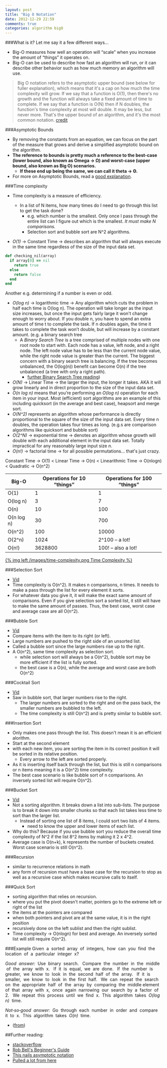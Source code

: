 ```yaml
---
layout: post
title: "Big O Notation"
date: 2012-12-29 22:59
comments: true
categories: algorithm bigO
---
```



###What is it? Let me say it a few different ways...
  - Big-O measures how well an operation will “scale” when you increase the amount of “things” it operates on.
  - Big-O can be used to describe how fast an algorithm will run, or it can describe other behavior such as how much memory an algorithm will use.

>Big O notation refers to the asymptotic upper bound (see below for fuller explanation), which means that it's a cap on how much the time complexity will grow. If we say that a function is O(1), then there's no growth and the function will always take a fixed amount of time to complete. If we say that a function is O(N) then if N doubles, the function's time complexity at most will double. It may be less, but never more. That's the upper bound of an algorithm, and it's the most common notation. [credit](http://eternallyconfuzzled.com/arts/jsw_art_bigo.aspx)

###Asymptotic Bounds
  - By removing the constants from an equation, we can focus on the part of the measure that grows and derive a simplified asymptotic bound on the algorithm.
  - **The reference to bounds is pretty much a reference to the best-case (lower bound, also known as Omega -> Ω) and worst-case (upper bound, also known as Big O) scenarios.**
    - **If these end up being the same, we can call it theta -> Θ.**
  - For more on Asymptotic Bounds, read a [good explanation](http://eternallyconfuzzled.com/arts/jsw_art_bigo.aspx).

###Time complexity
  - Time complexity is a measure of efficiency.
    - In a list of N items, how many times do I need to go through this list to get the task done?
      - e.g. which number is the smallest. Only once I pass through the entire list can I figure out which is the smallest. *It must make N comparisons.*
      - Selection sort and bubble sort are N^2 algorithms.

  - *O(1)* -> Constant Time -> describes an algorithm that will always execute in the same time regardless of the size of the input data set.
```ruby This will never change no matter the size
def checking_nil(array)
  if array[0] == nil
    return true
  else
    return false
  end
end
```
Another e.g. determining if a number is even or odd.

  - *O(log n)* -> logarithmic time -> Any algorithm which cuts the problem in half each time is O(log n). The operation will take longer as the input size increases, but once the input gets fairly large it won't change enough to worry about. If you double n, you have to spend an extra amount of time t to complete the task. If n doubles again, the time it takes to complete the task won’t double, but will increase by a constant amount. (e.g. a binary search tree
    - A *Binary Search Tree* is a tree comprised of multiple nodes with one root node to start with.  Each node has a value, left node, and a right node.  The left node value has to be less than the current node value, while the right node value is greater than the current.  The biggest concern with a binary search tree is balancing.  If the tree becomes unbalanced, the O(log(n)) benefit can become O(n) if the tree unbalanced (a tree with only a right path).
      - [further Binary Search Tree reading](http://styliii.com/blog/2012/12/26/what-is-a-binary-search-tree/))
  - *O(N)* -> Linear Time -> the larger the input, the longer it takes. AKA it will grow linearly and in direct proportion to the size of the input data set.
  - *O(n log n)* means that you’re performing an *O(log n)* operation for each item in your input. Most (efficient) sort algorithms are an example of this including quicksort (in the average and best case), heapsort and merge sort.
  - *O(N^2)* represents an algorithm whose performance is directly proportional to the square of the size of the input data set. Every time n doubles, the operation takes four times as long. (e.g.s are comparison algorithms like quicksort and bubble sort)
  - *O(2^N)* -> exponential time -> denotes an algorithm whose growth will double with each additional element in the input data set. Totally impractical for any reasonably large input size *n*.
  - *O(n!)* -> factorial time -> for all possible permutations... that's just crazy.

Constant Time -> O(1) < Linear Time -> O(n) < Linearithmic Time -> O(nlogn) < Quadratic -> O(n^2)


| Big-O | Operations for 10 “things” | Operations for 100 “things” |
| ----- | -------------------------- | ------------------ |
| O(1) | 1 | 1 
| O(log n) | 3 | 7 
| O(n) | 10 | 100 
| O(n log n) | 30 | 700 
| O(n^2) | 100 | 10000 
| O(2^n) | 1024 | 2^100 – a lot! 
| O(n!) | 3628800 | 100! – also a lot! 


[{% img left /images/time-complexity.png Time Complexity %}](http://therecyclebin.files.wordpress.com/2008/05/time-complexity.png)


###Selection Sort
  - [Vid](http://www.youtube.com/watch?v=MZ-ZeQnUL1Q)
  - Time complexity is O(n^2). It makes n comparisons, n times. It needs to make a pass through the list for every element it sorts.
  - For whatever data you give it, it will make the exact same amount of comparisons. Even if you give selection sort a sorted list, it still will have to make the same amount of passes. Thus, the best case, worst case and average case are all O(n^2).

###Bubble Sort
  - [Vid](http://www.youtube.com/watch?v=jAoBsroEow4)
  - Compare items with the item to its right (or left).
  - Large numbers are pushed to the right side of an unsorted list.
  - Called a bubble sort since the large numbers rise up to the right.
  - A O(n^2), same time complexity as selection sort. 
    - while selection sort will always be a O(n^2), bubble sort may be more efficient if the list is fully sorted. 
    - the best case is a O(n), while the average and worst case are both O(n^2)

###Cocktail Sort
  - [Vid](http://www.youtube.com/watch?v=Xmx_6YRBaq8)
  - Saw in bubble sort, that larger numbers rise to the right.
    - The larger numbers are sorted to the right and on the pass back, the smaller numbers are bubbled to the left. 
    - The time complexity is still O(n^2) and is pretty similar to bubble sort.

###Insertion Sort
  - Only makes one pass through the list. This doesn't mean it is an efficient alorithm.
  - Start at the second element 
  - with each new item, you are sorting the item in its correct position it will be sorted in its relative position. 
    - Every arrow to the left are sorted properly.
  - As it is inserting itself back through the list, but this is still n comparisons or n items meaning it is a O(n^2) time complexity.
  - The best case scenario is like bubble sort of n comparisons. An inversely sorted list will require O(n^2).

###Bucket Sort
  - [Vid](http://www.youtube.com/watch?NR=1&feature=endscreen&v=ovAfqUafjAA)
  - Not a sorting algorithm. It breaks down a list into sub-lists. The purpose is to break it down into smaller chunks so that each list takes less time to sort than the larger list.
    - Instead of sorting one list of 8 items, I could sort two lists of 4 items.
      - need to know the upper and lower items of each list.
  - Why do this? Because if you use bubble sort you reduce the overall time complexity of N^2 if the list 8^2 items by making it 2 x 4^2.
  - Average case is O(n+k), k represents the number of buckets created. Worst case scenario is still O(n^2).

###Recursion
  - similar to recurrence relations in math
  - any form of recursion must have a base case for the recursion to stop as well as a recursive case which makes recursive calls to itself.

###Quick Sort
  - sorting algorithm that relies on recursion.
  - where you put the pivot doesn't matter, pointers go to the extreme left or right of the list
  - the items at the pointers are compared
  - when both pointers and pivot are at the same value, it is in the right position
  - recursively done on the left sublist and then the right sublist.
  - Time complexity -> O(nlogn) for best and average. An inversely sorted list will still require O(n^2).

###Example
Given  a  sorted  array  of  integers,  how  can  you  find  the  location  of  a  particular  integer  x?

*Good  answer:*  Use  binary  search.   Compare  the  number  in  the  middle  of  the  array  with  x.   If  it  is  equal,  we  are  done.   If  the  number  is  greater,  we  know  to  look  in  the  second  half  of  the  array.   If  it  is  smaller,  we  know  to  look  in  the  first  half.   We  can  repeat  the  search  on  the  appropriate  half  of  the  array  by  comparing  the  middle element  of  that  array  with  x,  once  again  narrowing  our  search  by  a  factor  of  2.   We  repeat  this  process  until  we  find  x.  This  algorithm  takes  *O(log n)*  time.

*Not‐so‐good  answer: * Go  through  each  number  in  order  and  compare  it  to  x.  This 
algorithm  takes  *O(n)*  time.

- ([from](http://courses.csail.mit.edu/iap/interview/Hacking_a_Google_Interview_Handout_1.pdf))

##Further reading:
  - [stackoverflow](http://stackoverflow.com/questions/107165/big-o-for-eight-year-olds/107189#107189)
  - [Rob Bell's Beginner's Guide](http://rob-bell.net/2009/06/a-beginners-guide-to-big-o-notation/)
  - [This nails asymptotic notation](http://eternallyconfuzzled.com/arts/jsw_art_bigo.aspx)
  - [Pulled a lot from here](http://recursive-design.com/blog/2010/12/07/comp-sci-101-big-o-notation/)